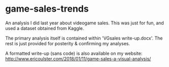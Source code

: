 # game-sales-trends
An analysis I did last year about videogame sales. This was just for fun, and used a dataset obtained from Kaggle.

The primary analysis itself is contained within 'VGsales write-up.docx'. The rest is just provided for posterity & confirming my analyses.

A formatted write-up (sans code) is also available on my website:
http://www.ericoulster.com/2018/01/11/game-sales-a-visual-analysis/
